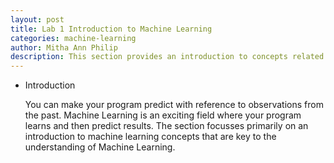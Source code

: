 ```yaml
---
layout: post
title: Lab 1 Introduction to Machine Learning 
categories: machine-learning
author: Mitha Ann Philip
description: This section provides an introduction to concepts related to Machine Learning.
---
```





- Introduction

    You can make your program predict with reference to observations from the past. Machine Learning is an exciting field where your program learns and then predict results. The section focusses primarily on an introduction to machine learning concepts that are key to the understanding of Machine Learning.
    

     
   
